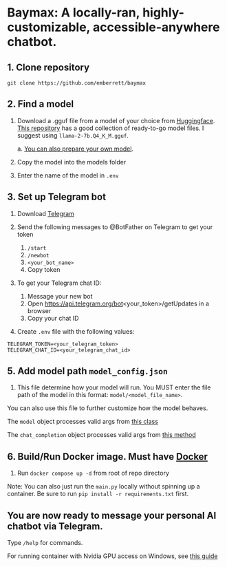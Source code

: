 # Baymax: A locally-ran, highly-customizable, accessible-anywhere chatbot.

## 1. Clone repository
`git clone https://github.com/emberrett/baymax`

## 2. Find a model
1. Download a .gguf file from a model of your choice from [Huggingface](https://huggingface.co). [This repository](https://huggingface.co/TheBloke/Mistral-7B-Instruct-v0.2-GGUF/tree/main) has a good collection of ready-to-go model files. I suggest using `llama-2-7b.Q4_K_M.gguf`.
    
    a. [You can also prepare your own model](https://github.com/ggerganov/llama.cpp?tab=readme-ov-file#prepare-and-quantize).
2. Copy the model into the models folder
3. Enter the name of the model in `.env`


## 3. Set up Telegram bot
1. Download [Telegram](https://desktop.telegram.org/)
2. Send the following messages to @BotFather on Telegram to get your token
    1. `/start`
    2. `/newbot`
    3. `<your_bot_name>`
    4. Copy token
3. To get your Telegram chat ID:
    1. Message your new bot
    2. Open https://api.telegram.org/bot<your_token>/getUpdates in a browser
    3. Copy your chat ID

4. Create  `.env` file with the following values:
```
TELEGRAM_TOKEN=<your_telegram_token>
TELEGRAM_CHAT_ID=<your_telegram_chat_id>

```

## 5. Add model path `model_config.json`
1. This file determine how your model will run. You MUST enter the file path of the model in this format: `model/<model_file_name>`.

You can also use this file to further customize how the model behaves.

The `model` object processes valid args from [this class](https://llama-cpp-python.readthedocs.io/en/latest/api-reference/#llama_cpp.Llama)

The `chat_completion` object processes valid args from [this method](https://llama-cpp-python.readthedocs.io/en/latest/api-reference/#llama_cpp.Llama.create_chat_completion)

## 6. Build/Run Docker image. Must have [Docker](https://docs.docker.com/engine/install/)
1. Run `docker compose up -d` from root of repo directory

Note: You can also just run the `main.py` locally without spinning up a container. Be sure to run `pip install -r requirements.txt` first.


## You are now ready to message your personal AI chatbot via Telegram.
Type `/help` for commands.

For running container with Nvidia GPU access on Windows, see [this guide](https://saturncloud.io/blog/how-to-use-gpu-from-a-docker-container-a-guide-for-data-scientists-and-software-engineers/)